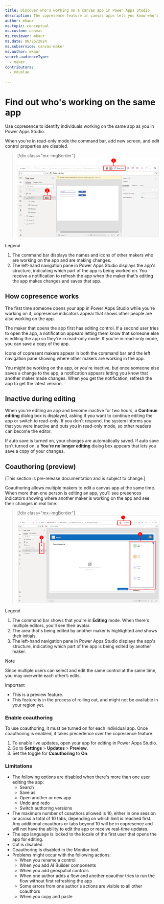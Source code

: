 ```yaml
---
title: Discover who's working on a canvas app in Power Apps Studio
description: The copresence feature in canvas apps lets you know who's working on the app.
author: mkaur
ms.topic: conceptual
ms.custom: canvas
ms.reviewer: mkaur
ms.date: 06/26/2024
ms.subservice: canvas-maker
ms.author: mkaur
search.audienceType: 
  - maker
contributors:
  - mduelae
  
---
```


# Find out who's working on the same app

Use copresence to identify individuals working on the same app as you in Power Apps Studio.

When you're in read-only mode the command bar, add new screen, and edit control properties are disabled. 

> [!div class="mx-imgBorder"] 
> ![Copresence in Power Apps Studio.](media/copresence/canvas-copresence.png)

Legend

1. The command bar displays the names and icons of other makers who are working on the app and are making changes. 
1. The left-hand navigation pane in Power Apps Studio displays the app's structure, indicating which part of the app is being worked on. You receive a notification to refresh the app when the maker that's editing the app makes changes and saves that app.

## How copresence works

The first time someone opens your app in Power Apps Studio while you're working on it, copresence indicators appear that shows other people are also working on the app. 

The maker that opens the app first has editing control. If a second user tries to open the app, a notification appears letting them know that someone else is editing the app so they're in read-only mode. If you're in read-only mode, you can save a copy of the app.

Icons of copresent makers appear in both the command bar and the left navigation pane showing where other makers are working in the app.

You might be working on the app, or you're inactive, but once someone else saves a change to the app, a notification appears letting you know that another maker made changes. When you get the notification, refresh the app to get the latest version.

## Inactive during editing

When you're editing an app and become inactive for two hours, a **Continue editing** dialog box is displayed, asking if you want to continue editing the app or switch to read-only. If you don't respond, the system informs you that you were inactive and puts you in read-only mode, so other readers can become the editor. 

If auto save is turned on, your changes are automatically saved. If auto save isn't turned on, a **You're no longer editing** dialog box appears that lets you save a copy of your changes.


## Coauthoring (preview)

[This section is pre-release documentation and is subject to change.]

Coauthoring allows multiple makers to edit a canvas app at the same time. When more than one person is editing an app, you'll see presences indicators showing where another maker is working on the app and see their changes in real time.


> [!div class="mx-imgBorder"] 
> ![Coauthoring in Power Apps Studio.](media/copresence/coauthoring.png)


Legend

1. The command bar shows that you're in **Editing** mode. When there's multiple editors, you'll see their avatar.
1. The area that's being edited by another maker is highlighted and shows their initials.  
1. The left-hand navigation pane in Power Apps Studio displays the app's structure, indicating which part of the app is being edited by another maker. 

> [!NOTE]
> Since multiple users can select and edit the same control at the same time, you may overwrite each other’s edits.


> [!IMPORTANT]
> - This is a preview feature.
> - This feature is in the process of rolling out, and might not be available in your region yet.

### Enable coauthoring

To use coauthoring, it must be turned on for each individual app. Once coauthoring is enabled, it takes precedence over the copresence feature.

1. To enable live updates, open your app for editing in Power Apps Studio.
2. Go to **Settings** > **Updates** > **Preview**.
3. Set the toggle for **Coauthoring** to **On**.


### Limitations 

- The following options are disabled when there's more than one user editing the app:
  - Search 
  - Save as
  - Open another or new app
  - Undo and redo
  - Switch authoring versions
- The maximum number of coauthors allowed is 10, either in one session or across a total of 10 tabs, depending on which limit is reached first. Any additional coauthors or tabs beyond 10 will be in copresence and will not have the ability to edit the app or receive real-time updates.
- The app language is locked to the locale of the first user that opens the app for editing.
-  Cut is disabled.
- Coauthoring is disabled in the Monitor tool.
- Problems might occur with the following actions:
  - When you rename a control
  - When you add AI Builder components
  - When you add geospatial controls
  - When one author adds a flow and another coauthor tries to run the flow without first refreshing the app
  - Some errors from one author's actions are visible to all other coauthors
  - When you copy and paste




